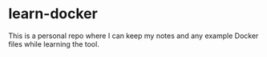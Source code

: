 # learn-docker
This is a personal repo where I can keep my notes and any example Docker files while learning the tool.
